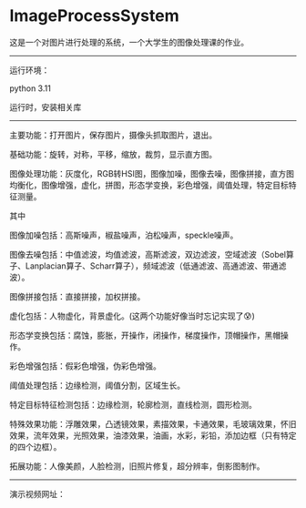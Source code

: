 # ImageProcessSystem
这是一个对图片进行处理的系统，一个大学生的图像处理课的作业。


-------------------------------------
运行环境：

python 3.11

运行时，安装相关库

-------------------------------------
主要功能：打开图片，保存图片，摄像头抓取图片，退出。

基础功能：旋转，对称，平移，缩放，裁剪，显示直方图。

图像处理功能：灰度化，RGB转HSI图，图像加噪，图像去噪，图像拼接，直方图均衡化，图像增强，虚化，拼图，形态学变换，彩色增强，阈值处理，特定目标特征测量。

其中

图像加噪包括：高斯噪声，椒盐噪声，泊松噪声，speckle噪声。

图像去噪包括：中值滤波，均值滤波，高斯滤波，双边滤波，空域滤波（Sobel算子、Lanplacian算子、Scharr算子），频域滤波（低通滤波、高通滤波、带通滤波）。

图像拼接包括：直接拼接，加权拼接。

虚化包括：人物虚化，背景虚化。(这两个功能好像当时忘记实现了😰)

形态学变换包括：腐蚀，膨胀，开操作，闭操作，梯度操作，顶帽操作，黑帽操作。

彩色增强包括：假彩色增强，伪彩色增强。

阈值处理包括：边缘检测，阈值分割，区域生长。

特定目标特征检测包括：边缘检测，轮廓检测，直线检测，圆形检测。

特殊效果功能：浮雕效果，凸透镜效果，素描效果，卡通效果，毛玻璃效果，怀旧效果，流年效果，光照效果，油漆效果，油画，水彩，彩铅，添加边框（只有特定的四个边框）。

拓展功能：人像美颜，人脸检测，旧照片修复，超分辨率，倒影图制作。

--------------------------------------------

演示视频网址：















